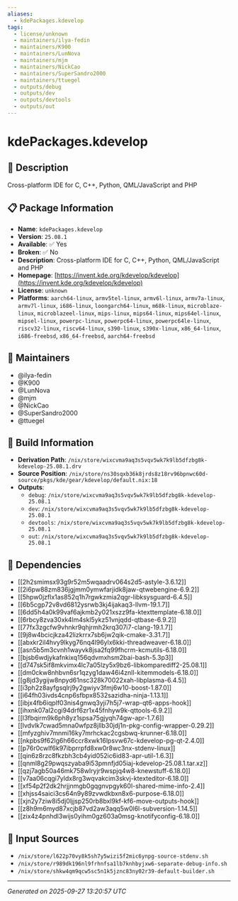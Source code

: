```yaml
---
aliases:
  - kdePackages.kdevelop
tags:
  - license/unknown
  - maintainers/ilya-fedin
  - maintainers/K900
  - maintainers/LunNova
  - maintainers/mjm
  - maintainers/NickCao
  - maintainers/SuperSandro2000
  - maintainers/ttuegel
  - outputs/debug
  - outputs/dev
  - outputs/devtools
  - outputs/out
---
```


# kdePackages.kdevelop

## 📝 Description

Cross-platform IDE for C, C++, Python, QML/JavaScript and PHP

## 📋 Package Information

- **Name**: `kdePackages.kdevelop`
- **Version**: `25.08.1`
- **Available**: ✅ Yes
- **Broken**: ✅ No
- **Description**: Cross-platform IDE for C, C++, Python, QML/JavaScript and PHP
- **Homepage**: [https://invent.kde.org/kdevelop/kdevelop](https://invent.kde.org/kdevelop/kdevelop)
- **License**: `unknown`
- **Platforms**: `aarch64-linux`, `armv5tel-linux`, `armv6l-linux`, `armv7a-linux`, `armv7l-linux`, `i686-linux`, `loongarch64-linux`, `m68k-linux`, `microblaze-linux`, `microblazeel-linux`, `mips-linux`, `mips64-linux`, `mips64el-linux`, `mipsel-linux`, `powerpc-linux`, `powerpc64-linux`, `powerpc64le-linux`, `riscv32-linux`, `riscv64-linux`, `s390-linux`, `s390x-linux`, `x86_64-linux`, `i686-freebsd`, `x86_64-freebsd`, `aarch64-freebsd`
## 👥 Maintainers

- @ilya-fedin
- @K900
- @LunNova
- @mjm
- @NickCao
- @SuperSandro2000
- @ttuegel


## 🔧 Build Information

- **Derivation Path**: `/nix/store/wixcvma9aq3s5vqv5wk7k9lb5dfzbg8k-kdevelop-25.08.1.drv`
- **Source Position**: `/nix/store/ns30sqxb36k8jrds8z18rv96bpnwc60d-source/pkgs/kde/gear/kdevelop/default.nix:18`
- **Outputs**:
  - `debug`:  `/nix/store/wixcvma9aq3s5vqv5wk7k9lb5dfzbg8k-kdevelop-25.08.1`
  - `dev`:  `/nix/store/wixcvma9aq3s5vqv5wk7k9lb5dfzbg8k-kdevelop-25.08.1`
  - `devtools`:  `/nix/store/wixcvma9aq3s5vqv5wk7k9lb5dfzbg8k-kdevelop-25.08.1`
  - `out`:  `/nix/store/wixcvma9aq3s5vqv5wk7k9lb5dfzbg8k-kdevelop-25.08.1`

## 🔗 Dependencies

- [[2h2smimsx93g9r52m5wqaadrv064s2d5-astyle-3.6.12]]
- [[2i6pw88zm836jgjmm0ymwfarjidk8jaw-qtwebengine-6.9.2]]
- [[5hpw0jzflx1as852q1h7rgwkzmia2qgr-libksysguard-6.4.5]]
- [[6b5cgp72v8vd6812ysrwb3kj4ijakaq3-llvm-19.1.7]]
- [[6dd5h4a0k99vaf6ajkmb2y021xszz9fa-ktexttemplate-6.18.0]]
- [[6rbcy8zva30xk4lm4skl5ykz51vnjqdd-qtbase-6.9.2]]
- [[77fx3zgcfw9vhnkr9qhjrmh2krq307i7-clang-19.1.7]]
- [[9j8w4bcicjkza42lizkrrx7sb6jw2qik-cmake-3.31.7]]
- [[abxkr2il4hvy9lkyg76nq4l96ylx6kki-threadweaver-6.18.0]]
- [[asn5b5m3cvnh1wayvk8jsa2fq99fhcrm-kcmutils-6.18.0]]
- [[bjsb6wdjykafnkixq156qdvmxhsm2bai-bash-5.3p3]]
- [[d747sk5if8mkvimx4lc7a05lzy5x9bz6-libkomparediff2-25.08.1]]
- [[dm0ckw8nhbvn6sr1qzyg1daw46i4znll-kitemmodels-6.18.0]]
- [[g8jd3ygijw8npyd61nsc328k70022xah-libplasma-6.4.5]]
- [[i3ph2z8ayfgsqlrj9y2gwiyv3fmj6w10-boost-1.87.0]]
- [[i64fh03ivds4cnp6sfbpx8532sazidha-ninja-1.13.1]]
- [[ibjx4fb6iqplf03nis4gnwq3yji7h5j7-wrap-qt6-apps-hook]]
- [[ihxnk07al2cgi94drf6zr1x45fnhyw9k-qttools-6.9.2]]
- [[l3fbqirm9k6ph8yz1spsa75gjyqh74gw-apr-1.7.6]]
- [[lvdvlk7cwad5mna0wfpz8jllb30jdj1n-pkg-config-wrapper-0.29.2]]
- [[mfyzghiv7mnmi16ky7mrhckac2cgsbwq-krunner-6.18.0]]
- [[nkpbs9f62lg6h66ccr8xwk16lpsvw67c-kdevelop-pg-qt-2.4.0]]
- [[p76r0cwlf6k97ibprrpfd8xw0r8wc3nx-stdenv-linux]]
- [[qin6z8rzc8fkzbh3cb4yid052ic6id83-apr-util-1.6.3]]
- [[qnml8g29pwqszyaba9i53pmnfjd05iaj-kdevelop-25.08.1.tar.xz]]
- [[qzj7agb50a46mk758wlryjr9wspjq4w8-knewstuff-6.18.0]]
- [[v7aa06cqgi7yldx8rg3wqvakcim3skvj-ktexteditor-6.18.0]]
- [[xf54p2f2dk2hrjjnmgb0gqgnvpgyk60l-shared-mime-info-2.4]]
- [[xhjss4saici3cs64n9y89zvwdkbxn8x6-purpose-6.18.0]]
- [[xjn2y7ziw8i5dj0ljjsp250rb8bxl9kf-kf6-move-outputs-hook]]
- [[z8h9m6myd87xcjb87vd2aw3aqq5w0l6l-subversion-1.14.5]]
- [[zix4z4pnhdl3wijs0yihm0gz603a0msg-knotifyconfig-6.18.0]]

## 📁 Input Sources

- `/nix/store/l622p70vy8k5sh7y5wizi5f2mic6ynpg-source-stdenv.sh`
- `/nix/store/r989dk196nl9frhnfsa1lb7knhbyjxw6-separate-debug-info.sh`
- `/nix/store/shkw4qm9qcw5sc5n1k5jznc83ny02r39-default-builder.sh`

---
*Generated on 2025-09-27 13:20:57 UTC*
